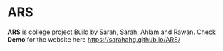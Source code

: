 # ARS
**ARS** is college project Build by Sarah, Sarah, Ahlam and Rawan.
Check **Demo** for the website here https://sarahahg.github.io/ARS/
